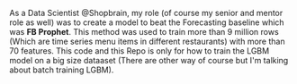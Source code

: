As a Data Scientist @Shopbrain, my role (of course my senior and mentor role as well) was to create a model to beat the Forecasting baseline which was **FB Prophet**.
This method was used to train more than 9 million rows (Which are time series menu items in different restaurants) with more than 70 features.
This code and this Repo is only for how to train the LGBM model on a big size dataaset (There are other way of course but I'm talking about batch training LGBM).
